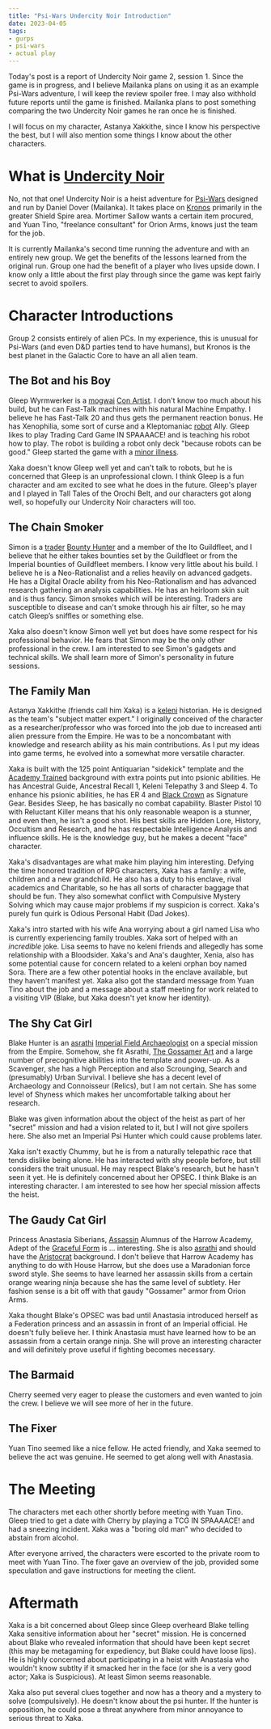 ```yaml
---
title: "Psi-Wars Undercity Noir Introduction"
date: 2023-04-05
tags:
- gurps
- psi-wars
- actual play
---
```


Today's post is a report of Undercity Noir game 2, session 1. Since the game is in progress, and I believe Mailanka plans on using it as an example Psi-Wars adventure, I will keep the review spoiler free. I may also withhold future reports until the game is finished. Mailanka plans to post something comparing the two Undercity Noir games he ran once he is finished.

I will focus on my character, Astanya Xakkithe, since I know his perspective the best, but I will also mention some things I know about the other characters.

# What is [Undercity Noir](http://psi-wars.wikidot.com/blaster-ballet/)
No, not that one! Undercity Noir is a heist adventure for [Psi-Wars](http://psi-wars.wikidot.com) designed and run by Daniel Dover (Mailanka). It takes place on [Kronos](http://psi-wars.wikidot.com/galactic-core/) primarily in the greater Shield Spire area. Mortimer Sallow wants a certain item procured, and Yuan Tino, "freelance consultant" for Orion Arms, knows just the team for the job.

It is currently Mailanka's second time running the adventure and with an entirely new group. We get the benefits of the lessons learned from the original run. Group one had the benefit of a player who lives upside down. I know only a little about the first play through since the game was kept fairly secret to avoid spoilers.

# Character Introductions
Group 2 consists entirely of alien PCs. In my experience, this is unusual for Psi-Wars (and even D&D parties tend to have humans), but Kronos is the best planet in the Galactic Core to have an all alien team.

## The Bot and his Boy
Gleep Wyrmwerker is a [mogwai](http://psi-wars.wikidot.com/wiki:mogwai/) [Con Artist](http://psi-wars.wikidot.com/wiki:con-artist/). I don't know too much about his build, but he can Fast-Talk machines with his natural Machine Empathy. I believe he has Fast-Talk 20 and thus gets the permanent reaction bonus. He has Xenophilia, some sort of curse and a Kleptomaniac [robot](http://psi-wars.wikidot.com/redjack-robots/) Ally. Gleep likes to play Trading Card Game IN SPAAAACE! and is teaching his robot how to play. The robot is building a robot only deck "because robots can be good." Gleep started the game with a [minor illness](http://psi-wars.wikidot.com/biological-illnesses-and-diseases#toc2).

Xaka doesn't know Gleep well yet and can't talk to robots, but he is concerned that Gleep is an unprofessional clown. I think Gleep is a fun character and am excited to see what he does in the future. Gleep's player and I played in Tall Tales of the Orochi Belt, and our characters got along well, so hopefully our Undercity Noir characters will too.

## The Chain Smoker
Simon is a [trader](http://psi-wars.wikidot.com/wiki:traders) [Bounty Hunter](http://psi-wars.wikidot.com/wiki:bounty-hunter) and a member of the Ito Guildfleet, and I believe that he either takes bounties set by the Guildfleet or from the Imperial bounties of Guildfleet members. I know very little about his build. I believe he is a Neo-Rationalist and a relies heavily on advanced gadgets. He has a Digital Oracle ability from his Neo-Rationalism and has advanced research gathering an analysis capabilities. He has an heirloom skin suit and is thus fancy. Simon smokes which will be interesting. Traders are susceptible to disease and can't smoke through his air filter, so he may catch Gleep’s sniffles or something else.

Xaka also doesn't know Simon well yet but does have some respect for his professional behavior. He fears that Simon may be the only other professional in the crew. I am interested to see Simon's gadgets and technical skills. We shall learn more of Simon's personality in future sessions.

## The Family Man
Astanya Xakkithe (friends call him Xaka) is a [keleni](http://psi-wars.wikidot.com/wiki:keleni) historian. He is designed as the team's "subject matter expert." I originally conceived of the character as a researcher/professor who was forced into the job due to increased anti alien pressure from the Empire. He was to be a noncombatant with knowledge and research ability as his main contributions. As I put my ideas into game terms, he evolved into a somewhat more versatile character.

Xaka is built with the 125 point Antiquarian "sidekick" template and the [Academy Trained](https://mailanka.wordpress.com/2017/04/19/the-empire-characters-and-a-retrospective/) background with extra points put into psionic abilities. He has Ancestral Guide, Ancestral Recall 1, Keleni Telepathy 3 and Sleep 4. To enhance his psionic abilities, he has ER 4 and [Black Crown](http://psi-wars.wikidot.com/general-gear#toc11) as Signature Gear. Besides Sleep, he has basically no combat capability. Blaster Pistol 10 with Reluctant Killer means that his only reasonable weapon is a stunner, and even then, he isn't a good shot. His best skills are Hidden Lore, History, Occultism and Research, and he has respectable Intelligence Analysis and influence skills. He is the knowledge guy, but he makes a decent "face" character.

Xaka's disadvantages are what make him playing him interesting. Defying the time honored tradition of RPG characters, Xaka has a family: a wife, children and a new grandchild. He also has a duty to his enclave, rival academics and Charitable, so he has all sorts of character baggage that should be fun. They also somewhat conflict with Compulsive Mystery Solving which may cause major problems if my suspicion is correct. Xaka's purely fun quirk is Odious Personal Habit (Dad Jokes).

Xaka's intro started with his wife Ana worrying about a girl named Lisa who is currently experiencing family troubles. Xaka sort of helped with an _incredible_ joke. Lisa seems to have no keleni friends and allegedly has some relationship with a Bloodsider. Xaka's and Ana's daughter, Xenia, also has some potential cause for concern related to a keleni orphan boy named Sora. There are a few other potential hooks in the enclave available, but they haven't manifest yet. Xaka also got the standard message from Yuan Tino about the job and a message about a staff meeting for work related to a visiting VIP (Blake, but Xaka doesn't yet know her identity).

## The Shy Cat Girl
Blake Hunter is an [asrathi](http://psi-wars.wikidot.com/wiki:asrathi) [Imperial Field Archaeologist](http://psi-wars.wikidot.com/wiki:scavenger) on a special mission from the Empire. Somehow, she fit Asrathi, [The Gossamer Art](http://psi-wars.wikidot.com/gossamer-art) and a large number of precognitive abilities into the template and power-up. As a Scavenger, she has a high Perception and also Scrounging, Search and (presumably) Urban Survival. I believe she has a decent level of Archaeology and Connoisseur (Relics), but I am not certain. She has some level of Shyness which makes her uncomfortable talking about her research.

Blake was given information about the object of the heist as part of her "secret" mission and had a vision related to it, but I will not give spoilers here. She also met an Imperial Psi Hunter which could cause problems later.

Xaka isn't exactly Chummy, but he is from a naturally telepathic race that tends dislike being alone. He has interacted with shy people before, but still considers the trait unusual. He may respect Blake's research, but he hasn't seen it yet. He is definitely concerned about her OPSEC. I think Blake is an interesting character. I am interested to see how her special mission affects the heist.

## The Gaudy Cat Girl
Princess Anastasia Siberians, [Assassin](http://psi-wars.wikidot.com/wiki:assassin) Alumnus of the Harrow Academy, Adept of the [Graceful Form](http://psi-wars.wikidot.com/graceful-form) is ... interesting. She is also [asrathi](http://psi-wars.wikidot.com/wiki:asrathi) and should have the [Aristocrat](http://psi-wars.wikidot.com/aristocrat) background. I don't believe that Harrow Academy has anything to do with House Harrow, but she does use a Maradonian force sword style. She seems to have learned her assassin skills from a certain orange wearing ninja because she has the same level of subtlety. Her fashion sense is a bit off with that gaudy "Gossamer" armor from Orion Arms.

Xaka thought Blake's OPSEC was bad until Anastasia introduced herself as a Federation princess and an assassin in front of an Imperial official. He doesn't fully believe her. I think Anastasia must have learned how to be an assassin from a certain orange ninja. She will prove an interesting character and will definitely prove useful if fighting becomes necessary.

## The Barmaid
Cherry seemed very eager to please the customers and even wanted to join the crew. I believe we will see more of her in the future.

## The Fixer
Yuan Tino seemed like a nice fellow. He acted friendly, and Xaka seemed to believe the act was genuine. He seemed to get along well with Anastasia.

# The Meeting
The characters met each other shortly before meeting with Yuan Tino. Gleep tried to get a date with Cherry by playing a TCG IN SPAAAACE! and had a sneezing incident. Xaka was a "boring old man" who decided to abstain from alcohol.

After everyone arrived, the characters were escorted to the private room to meet with Yuan Tino. The fixer gave an overview of the job, provided some speculation and gave instructions for meeting the client.

# Aftermath

Xaka is a bit concerned about Gleep since Gleep overheard Blake telling Xaka sensitive information about her "secret" mission. He is concerned about Blake who revealed information that should have been kept secret (this may be metagaming for expediency, but Blake could have loose lips). He is highly concerned about participating in a heist with Anastasia who wouldn't know subtlty if it smacked her in the face (or she is a very good actor; Xaka is Suspicious). At least Simon seems reasonable.

Xaka also put several clues together and now has a theory and a mystery to solve (compulsively). He doesn't know about the psi hunter. If the hunter is opposition, he could pose a threat anywhere from minor annoyance to serious threat to Xaka.
